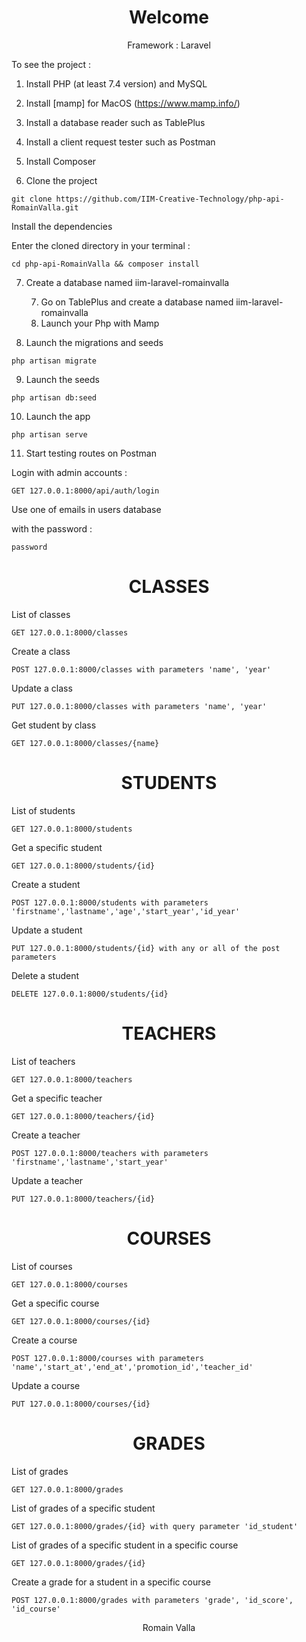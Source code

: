 <h1 align="center">
Welcome
</h1>
<p align="center">
Framework : Laravel
</p>
<p align="left">
To see the project :
</p>


1. Install PHP (at least 7.4 version) and MySQL

1. Install [mamp] for MacOS (https://www.mamp.info/)

1. Install a database reader such as TablePlus

1. Install a client request tester such as Postman

1. Install Composer

1. Clone the project
```
git clone https://github.com/IIM-Creative-Technology/php-api-RomainValla.git
```

Install the dependencies

Enter the cloned directory in your terminal :
```
cd php-api-RomainValla && composer install
```

7. Create a database named iim-laravel-romainvalla

    7. Go on TablePlus and create a database named iim-laravel-romainvalla
    7. Launch your Php with Mamp

7. Launch the migrations and seeds

```
php artisan migrate
```

9. Launch the seeds

```
php artisan db:seed
```

10. Launch the app

```
php artisan serve
```

11. Start testing routes on Postman

Login with admin accounts :

```
GET 127.0.0.1:8000/api/auth/login
```

Use one of emails in users database

with the password :

```
password
```


<h1 align="center">
CLASSES
</h1>

List of classes

```
GET 127.0.0.1:8000/classes
```

Create a class
```
POST 127.0.0.1:8000/classes with parameters 'name', 'year'
```
Update a class
```
PUT 127.0.0.1:8000/classes with parameters 'name', 'year'
```

Get student by class
```
GET 127.0.0.1:8000/classes/{name}
```

<h1 align="center">
STUDENTS
</h1>


List of students
```
GET 127.0.0.1:8000/students
```

Get a specific student
```
GET 127.0.0.1:8000/students/{id}
```

Create a student
```
POST 127.0.0.1:8000/students with parameters 'firstname','lastname','age','start_year','id_year'
```

Update a student
```
PUT 127.0.0.1:8000/students/{id} with any or all of the post parameters
```

Delete a student
```
DELETE 127.0.0.1:8000/students/{id}
```




<h1 align="center">
TEACHERS
</h1>


List of teachers

```
GET 127.0.0.1:8000/teachers
```

Get a specific teacher

```
GET 127.0.0.1:8000/teachers/{id}
```

Create a teacher

```
POST 127.0.0.1:8000/teachers with parameters 'firstname','lastname','start_year'
```

Update a teacher

```
PUT 127.0.0.1:8000/teachers/{id}
```


<h1 align="center">
COURSES
</h1>


List of courses

```
GET 127.0.0.1:8000/courses
```

Get a specific course

```
GET 127.0.0.1:8000/courses/{id}
```

Create a course

```
POST 127.0.0.1:8000/courses with parameters 'name','start_at','end_at','promotion_id','teacher_id'
```

Update a course

```
PUT 127.0.0.1:8000/courses/{id}
```

<h1 align="center">
GRADES
</h1>


List of grades

```
GET 127.0.0.1:8000/grades
```

List of grades of a specific student

```
GET 127.0.0.1:8000/grades/{id} with query parameter 'id_student'
```

List of grades of a specific student in a specific course

```
GET 127.0.0.1:8000/grades/{id}
```

Create a grade for a student in a specific course

```
POST 127.0.0.1:8000/grades with parameters 'grade', 'id_score', 'id_course'
```

<p align="center">
Romain Valla
</p>

